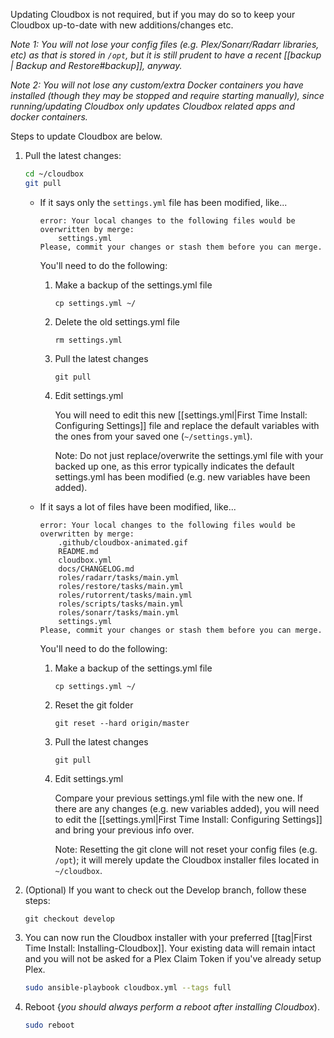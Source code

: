 Updating Cloudbox is not required, but if you may do so to keep your Cloudbox up-to-date with new additions/changes etc. 

_Note 1: You will not lose your config files (e.g. Plex/Sonarr/Radarr libraries, etc) as that is stored in `/opt`, but it is still prudent to have a recent [[backup | Backup and Restore#backup]], anyway._ 

_Note 2: You will not lose any custom/extra Docker containers you have installed (though they may be stopped and require starting manually), since running/updating Cloudbox only updates Cloudbox related apps and docker containers._

Steps to update Cloudbox are below.


1. Pull the latest changes:

   ```bash
   cd ~/cloudbox
   git pull
   ```

   - If it says only the `settings.yml` file has been modified, like... 


      ```
      error: Your local changes to the following files would be overwritten by merge:
          settings.yml
      Please, commit your changes or stash them before you can merge.
      ```

      You'll need to do the following: 
      
      1. Make a backup of the settings.yml file

          ```
          cp settings.yml ~/
          ```

      2. Delete the old settings.yml file

          ```
          rm settings.yml
          ```

      3. Pull the latest changes

          ```
          git pull
          ```
      

      4. Edit settings.yml 

          You will need to edit this new [[settings.yml|First Time Install: Configuring Settings]] file and replace the default variables with the ones from your saved one (`~/settings.yml`). 

          Note: Do not just replace/overwrite the settings.yml file with your backed up one, as this error typically indicates the default settings.yml has been modified (e.g. new variables have been added).

    - If it says a lot of files have been modified, like... 

      ```
      error: Your local changes to the following files would be overwritten by merge:
          .github/cloudbox-animated.gif
          README.md
          cloudbox.yml
          docs/CHANGELOG.md
          roles/radarr/tasks/main.yml
          roles/restore/tasks/main.yml
          roles/rutorrent/tasks/main.yml
          roles/scripts/tasks/main.yml
          roles/sonarr/tasks/main.yml
          settings.yml
      Please, commit your changes or stash them before you can merge.
      ```

      You'll need to do the following: 
      
      1. Make a backup of the settings.yml file

          ```
          cp settings.yml ~/
          ```

      2. Reset the git folder

          ```
          git reset --hard origin/master
          ```

      3. Pull the latest changes

          ```
          git pull
          ```
  
      4. Edit settings.yml 

          Compare your previous settings.yml file with the new one. If there are any changes (e.g. new variables added), you will need to edit the [[settings.yml|First Time Install: Configuring Settings]] and bring your previous info over. 

          Note: Resetting the git clone will not reset your config files (e.g. `/opt`); it will merely update the Cloudbox installer files located in `~/cloudbox`.

2. (Optional) If you want to check out the Develop branch, follow these steps:

   ```
   git checkout develop
   ```


3. You can now run the Cloudbox installer with your preferred [[tag|First Time Install: Installing-Cloudbox]]. Your existing data will remain intact and you will not be asked for a Plex Claim Token if you've already setup Plex.

   ```bash
   sudo ansible-playbook cloudbox.yml --tags full
   ```

4. Reboot {_you should always perform a reboot after installing Cloudbox_).

   ```bash
   sudo reboot
   ```